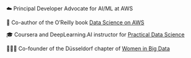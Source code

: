 ☁️ Principal Developer Advocate for AI/ML at AWS

📖 Co-author of the O’Reilly book [Data Science on AWS](https://www.amazon.com/Data-Science-AWS-End-End/dp/1492079391)

🎓 Coursera and DeepLearning.AI instructor for [Practical Data Science](https://www.coursera.org/specializations/practical-data-science)

👩🏼‍💻 Co-founder of the Düsseldorf chapter of [Women in Big Data](https://www.womeninbigdata.org/)
